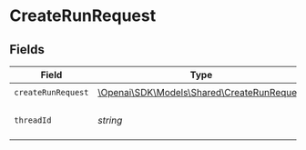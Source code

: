 # CreateRunRequest


## Fields

| Field                                                                                 | Type                                                                                  | Required                                                                              | Description                                                                           |
| ------------------------------------------------------------------------------------- | ------------------------------------------------------------------------------------- | ------------------------------------------------------------------------------------- | ------------------------------------------------------------------------------------- |
| `createRunRequest`                                                                    | [\Openai\SDK\Models\Shared\CreateRunRequest](../../models/shared/CreateRunRequest.md) | :heavy_check_mark:                                                                    | N/A                                                                                   |
| `threadId`                                                                            | *string*                                                                              | :heavy_check_mark:                                                                    | The ID of the thread to run.                                                          |